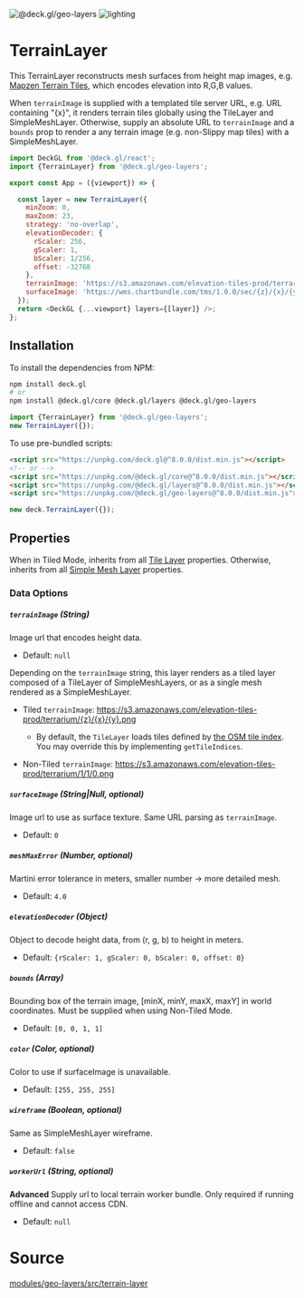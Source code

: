 <!-- INJECT:"TerrainLayerDemo" -->

<p class="badges">
  <img src="https://img.shields.io/badge/@deck.gl/geo--layers-lightgrey.svg?style=flat-square" alt="@deck.gl/geo-layers" />
  <img src="https://img.shields.io/badge/lighting-yes-blue.svg?style=flat-square" alt="lighting" />
</p>

# TerrainLayer

This TerrainLayer reconstructs mesh surfaces from height map images, e.g. [Mapzen Terrain Tiles](https://github.com/tilezen/joerd/blob/master/docs/formats.md), which encodes elevation into R,G,B values.

When `terrainImage` is supplied with a templated tile server URL, e.g. URL containing "{x}", it renders terrain tiles globally using the TileLayer and SimpleMeshLayer. Otherwise, supply an absolute URL to `terrainImage` and a `bounds` prop to render a any terrain image (e.g. non-Slippy map tiles) with a SimpleMeshLayer.

```js
import DeckGL from '@deck.gl/react';
import {TerrainLayer} from '@deck.gl/geo-layers';

export const App = ({viewport}) => {

  const layer = new TerrainLayer({
    minZoom: 0,
    maxZoom: 23,
    strategy: 'no-overlap',
    elevationDecoder: {
      rScaler: 256,
      gScaler: 1,
      bScaler: 1/256,
      offset: -32768
    },
    terrainImage: 'https://s3.amazonaws.com/elevation-tiles-prod/terrarium/{z}/{x}/{y}.png',
    surfaceImage: 'https://wms.chartbundle.com/tms/1.0.0/sec/{z}/{x}/{y}.png?origin=nw'
  });
  return <DeckGL {...viewport} layers={[layer]} />;
};
```

## Installation

To install the dependencies from NPM:

```bash
npm install deck.gl
# or
npm install @deck.gl/core @deck.gl/layers @deck.gl/geo-layers
```

```js
import {TerrainLayer} from '@deck.gl/geo-layers';
new TerrainLayer({});
```

To use pre-bundled scripts:

```html
<script src="https://unpkg.com/deck.gl@^8.0.0/dist.min.js"></script>
<!-- or -->
<script src="https://unpkg.com/@deck.gl/core@^8.0.0/dist.min.js"></script>
<script src="https://unpkg.com/@deck.gl/layers@^8.0.0/dist.min.js"></script>
<script src="https://unpkg.com/@deck.gl/geo-layers@^8.0.0/dist.min.js"></script>
```

```js
new deck.TerrainLayer({});
```

## Properties

When in Tiled Mode, inherits from all [Tile Layer](/docs/api-reference/tile-layer.md) properties. Otherwise, inherits from all [Simple Mesh Layer](/docs/api-reference/simple-mesh-layer.md) properties.

### Data Options

##### `terrainImage` (String)

Image url that encodes height data.

- Default: `null`

Depending on the `terrainImage` string, this layer renders as a tiled layer composed of a TileLayer of SimpleMeshLayers, or as a single mesh rendered as a SimpleMeshLayer.

* Tiled `terrainImage`: https://s3.amazonaws.com/elevation-tiles-prod/terrarium/{z}/{x}/{y}.png

  * By default, the `TileLayer` loads tiles defined by [the OSM tile index](https://wiki.openstreetmap.org/wiki/Slippy_map_tilenames). You may override this by implementing `getTileIndices`.

* Non-Tiled `terrainImage`: https://s3.amazonaws.com/elevation-tiles-prod/terrarium/1/1/0.png

##### `surfaceImage` (String|Null, optional)

Image url to use as surface texture. Same URL parsing as `terrainImage`.

- Default: `0`


##### `meshMaxError` (Number, optional)

Martini error tolerance in meters, smaller number -> more detailed mesh.

- Default: `4.0`

##### `elevationDecoder` (Object)

Object to decode height data, from (r, g, b) to height in meters.

- Default: `{rScaler: 1, gScaler: 0, bScaler: 0, offset: 0}`


##### `bounds` (Array)

Bounding box of the terrain image, [minX, minY, maxX, maxY] in world coordinates. Must be supplied when using Non-Tiled Mode.

- Default: `[0, 0, 1, 1]`


##### `color` (Color, optional)

Color to use if surfaceImage is unavailable.

- Default: `[255, 255, 255]`

##### `wireframe` (Boolean, optional)

Same as SimpleMeshLayer wireframe.

- Default: `false`

##### `workerUrl` (String, optional)

**Advanced** Supply url to local terrain worker bundle. Only required if running offline and cannot access CDN.

- Default: `null`

# Source

[modules/geo-layers/src/terrain-layer](https://github.com/uber/deck.gl/tree/master/modules/geo-layers/src/terrain-layer)
